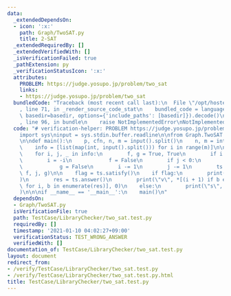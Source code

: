```yaml
---
data:
  _extendedDependsOn:
  - icon: ':x:'
    path: Graph/TwoSAT.py
    title: 2-SAT
  _extendedRequiredBy: []
  _extendedVerifiedWith: []
  _isVerificationFailed: true
  _pathExtension: py
  _verificationStatusIcon: ':x:'
  attributes:
    PROBLEM: https://judge.yosupo.jp/problem/two_sat
    links:
    - https://judge.yosupo.jp/problem/two_sat
  bundledCode: "Traceback (most recent call last):\n  File \"/opt/hostedtoolcache/Python/3.9.1/x64/lib/python3.9/site-packages/onlinejudge_verify/documentation/build.py\"\
    , line 71, in _render_source_code_stat\n    bundled_code = language.bundle(stat.path,\
    \ basedir=basedir, options={'include_paths': [basedir]}).decode()\n  File \"/opt/hostedtoolcache/Python/3.9.1/x64/lib/python3.9/site-packages/onlinejudge_verify/languages/python.py\"\
    , line 96, in bundle\n    raise NotImplementedError\nNotImplementedError\n"
  code: "# verification-helper: PROBLEM https://judge.yosupo.jp/problem/two_sat\n\
    import sys\ninput = sys.stdin.buffer.readline\n\nfrom Graph.TwoSAT import TwoSAT\n\
    \n\ndef main():\n    p, cfn, n, m = input().split()\n    n, m = int(n), int(m)\n\
    \    info = [list(map(int, input().split())) for i in range(m)]\n\n    ts = TwoSAT(n)\n\
    \    for i, j, _ in info:\n        f, g = True, True\n        if i < 0:\n    \
    \        i = -i\n            f = False\n        if j < 0:\n            j = -j\n\
    \            g = False\n        i -= 1\n        j -= 1\n        ts.add_clause(i,\
    \ f, j, g)\n\n    flag = ts.satisfy()\n    if flag:\n        print(\"s\", \"SATISFIABLE\"\
    )\n        res = ts.answer()\n        print(\"v\", *[(i + 1) if b else -(i + 1)\
    \ for i, b in enumerate(res)], 0)\n    else:\n        print(\"s\", \"UNSATISFIABLE\"\
    )\n\n\nif __name__ == '__main__':\n    main()\n"
  dependsOn:
  - Graph/TwoSAT.py
  isVerificationFile: true
  path: TestCase/LibraryChecker/two_sat.test.py
  requiredBy: []
  timestamp: '2021-01-10 04:02:27+09:00'
  verificationStatus: TEST_WRONG_ANSWER
  verifiedWith: []
documentation_of: TestCase/LibraryChecker/two_sat.test.py
layout: document
redirect_from:
- /verify/TestCase/LibraryChecker/two_sat.test.py
- /verify/TestCase/LibraryChecker/two_sat.test.py.html
title: TestCase/LibraryChecker/two_sat.test.py
---
```

